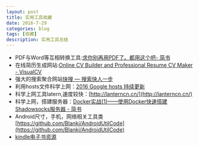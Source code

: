 ```yaml
---
layout: post
title: 实用工具收藏
date: 2016-7-29
categories: blog
tags: [收藏]
description: 实用工具总结
---   
```



- PDF与Word等互相转换工具:[求你别再用PDF了。都用这个吧- 简书](http://www.jianshu.com/p/950963cdea47)
- 在线简历生成网站:[Online CV Builder and Professional Resume CV Maker - VisualCV](https://www.visualcv.com/)  
- 强大的搜索聚合网站[快搜 — 搜索快人一步](http://so.chongbuluo.com/)            
- 利用hosts文件科学上网：[2016 Google hosts 持续更新](https://laod.org/hosts/2016-google-hosts.html)        
- 科学上网工具latern,速度较快：[http://lanterncn.cn/](http://lanterncn.cn/)
- 科学上网，搭建服务器：[Docker实战(1)——使用Docker快速搭建Shadowsocks服务器 - 简书](http://www.jianshu.com/p/8535c9ddedc1)
- Android尺寸，手机，网络相关工具类[https://github.com/Blankj/AndroidUtilCode](https://github.com/Blankj/AndroidUtilCode)
- [kindle电子书资源](http://www.360doc.com/content/13/0624/17/12905210_295221511.shtml)